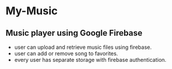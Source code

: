 # My-Music
## Music player using Google Firebase
- user can upload and retrieve music files using firebase.
- user can add or remove song to favorites.
- every user has separate storage with firebase authentication.
